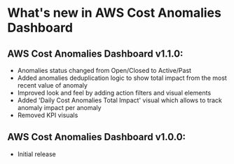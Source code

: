 # What's new in AWS Cost Anomalies Dashboard

## AWS Cost Anomalies Dashboard v1.1.0:
* Anomalies status changed from Open/Closed to Active/Past 
* Added anomalies deduplication logic to show total impact from the most recent value of anomaly
* Improved look and feel by adding action filters and visual elements
* Added 'Daily Cost Anomalies Total Impact' visual which allows to track anomaly impact per anomaly 
* Removed KPI visuals

## AWS Cost Anomalies Dashboard v1.0.0:
* Initial release
